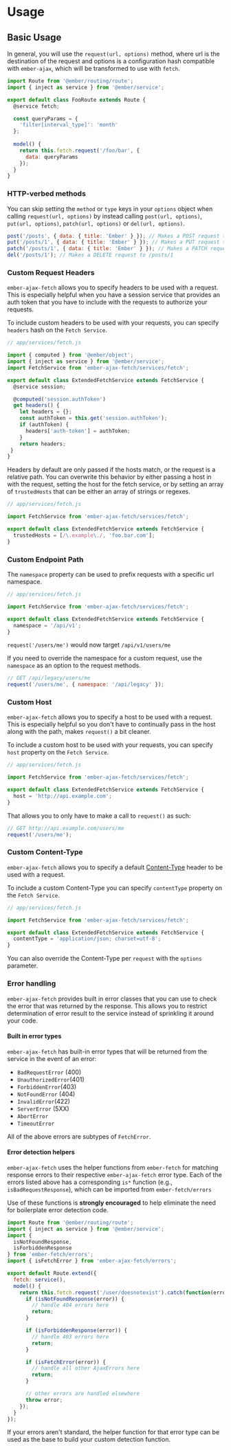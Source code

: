 # Usage

## Basic Usage

In general, you will use the `request(url, options)` method, where url is the destination of the request and options is a 
configuration hash compatible with `ember-ajax`, which will be transformed to use with `fetch`.

```js
import Route from '@ember/routing/route';
import { inject as service } from '@ember/service';

export default class FooRoute extends Route {
  @service fetch;

  const queryParams = {
    'filter[interval_type]': 'month'
  };
  
  model() { 
    return this.fetch.request('/foo/bar', {
      data: queryParams
    });
  }
}
```

### HTTP-verbed methods

You can skip setting the `method` or `type` keys in your `options` object when
calling `request(url, options)` by instead calling `post(url, options)`,
`put(url, options)`, `patch(url, options)` or `del(url, options)`.

```js
post('/posts', { data: { title: 'Ember' } }); // Makes a POST request to /posts
put('/posts/1', { data: { title: 'Ember' } }); // Makes a PUT request to /posts/1
patch('/posts/1', { data: { title: 'Ember' } }); // Makes a PATCH request to /posts/1
del('/posts/1'); // Makes a DELETE request to /posts/1
```

### Custom Request Headers

`ember-ajax-fetch` allows you to specify headers to be used with a request. This is
especially helpful when you have a session service that provides an auth token
that you have to include with the requests to authorize your requests.

To include custom headers to be used with your requests, you can specify
`headers` hash on the `Fetch Service`.

```js
// app/services/fetch.js

import { computed } from '@ember/object';
import { inject as service } from '@ember/service';
import FetchService from 'ember-ajax-fetch/services/fetch';

export default class ExtendedFetchService extends FetchService {
  @service session;

  @computed('session.authToken')
  get headers() {
    let headers = {};
    const authToken = this.get('session.authToken');
    if (authToken) {
      headers['auth-token'] = authToken;
    }
    return headers;
 }
}
```

Headers by default are only passed if the hosts match, or the request is a relative path.
You can overwrite this behavior by either passing a host in with the request, setting the
host for the fetch service, or by setting an array of `trustedHosts` that can be either
an array of strings or regexes.

```js
// app/services/fetch.js

import FetchService from 'ember-ajax-fetch/services/fetch';

export default class ExtendedFetchService extends FetchService {
  trustedHosts = [/\.example\./, 'foo.bar.com'];
}
```

### Custom Endpoint Path

The `namespace` property can be used to prefix requests with a specific url namespace.

```js
// app/services/fetch.js

import FetchService from 'ember-ajax-fetch/services/fetch';

export default class ExtendedFetchService extends FetchService {
  namespace = '/api/v1';
}
```

`request('/users/me')` would now target `/api/v1/users/me`

If you need to override the namespace for a custom request, use the `namespace` as an option to the request methods.

```js
// GET /api/legacy/users/me
request('/users/me', { namespace: '/api/legacy' });
```

### Custom Host

`ember-ajax-fetch` allows you to specify a host to be used with a request. This is
especially helpful so you don't have to continually pass in the host along
with the path, makes `request()` a bit cleaner.

To include a custom host to be used with your requests, you can specify `host`
property on the `Fetch Service`.

```js
// app/services/fetch.js

import FetchService from 'ember-ajax-fetch/services/fetch';

export default class ExtendedFetchService extends FetchService {
  host = 'http://api.example.com';
}
```

That allows you to only have to make a call to `request()` as such:

```js
// GET http://api.example.com/users/me
request('/users/me');
```

### Custom Content-Type

`ember-ajax-fetch` allows you to specify a default [Content-Type](https://developer.mozilla.org/en-US/docs/Web/HTTP/Headers/Content-Type) header to be used with a request.

To include a custom Content-Type you can specify `contentType` property on the `Fetch Service`.

```js
// app/services/fetch.js

import FetchService from 'ember-ajax-fetch/services/fetch';

export default class ExtendedFetchService extends FetchService {
  contentType = 'application/json; charset=utf-8';
}
```

You can also override the Content-Type per `request` with the `options` parameter.

### Error handling

`ember-ajax-fetch` provides built in error classes that you can use to check the error
that was returned by the response. This allows you to restrict determination of
error result to the service instead of sprinkling it around your code.

#### Built in error types

`ember-ajax-fetch` has built-in error types that will be returned from the service in the event of an error:

- `BadRequestError` (400)
- `UnauthorizedError`(401)
- `ForbiddenError`(403)
- `NotFoundError` (404)
- `InvalidError`(422)
- `ServerError` (5XX)
- `AbortError`
- `TimeoutError`

All of the above errors are subtypes of `FetchError`.

#### Error detection helpers

`ember-ajax-fetch` uses the helper functions from `ember-fetch` for matching response errors to their respective `ember-ajax-fetch` error type. 
Each of the errors listed above has a corresponding `is*` function (e.g., `isBadRequestResponse`), which can be imported from
`ember-fetch/errors`

Use of these functions is **strongly encouraged** to help eliminate the need for boilerplate error detection code.

```js
import Route from '@ember/routing/route';
import { inject as service } from '@ember/service';
import {
  isNotFoundResponse,
  isForbiddenResponse
} from 'ember-fetch/errors'; 
import { isFetchError } from 'ember-ajax-fetch/errors';

export default Route.extend({
  fetch: service(),
  model() {
    return this.fetch.request('/user/doesnotexist').catch(function(error) {
      if (isNotFoundResponse(error)) {
        // handle 404 errors here
        return;
      }

      if (isForbiddenResponse(error)) {
        // handle 403 errors here
        return;
      }

      if (isFetchError(error)) {
        // handle all other AjaxErrors here
        return;
      }

      // other errors are handled elsewhere
      throw error;
    });
  }
});
```

If your errors aren't standard, the helper function for that error type can be used as the base to build your custom detection function.
